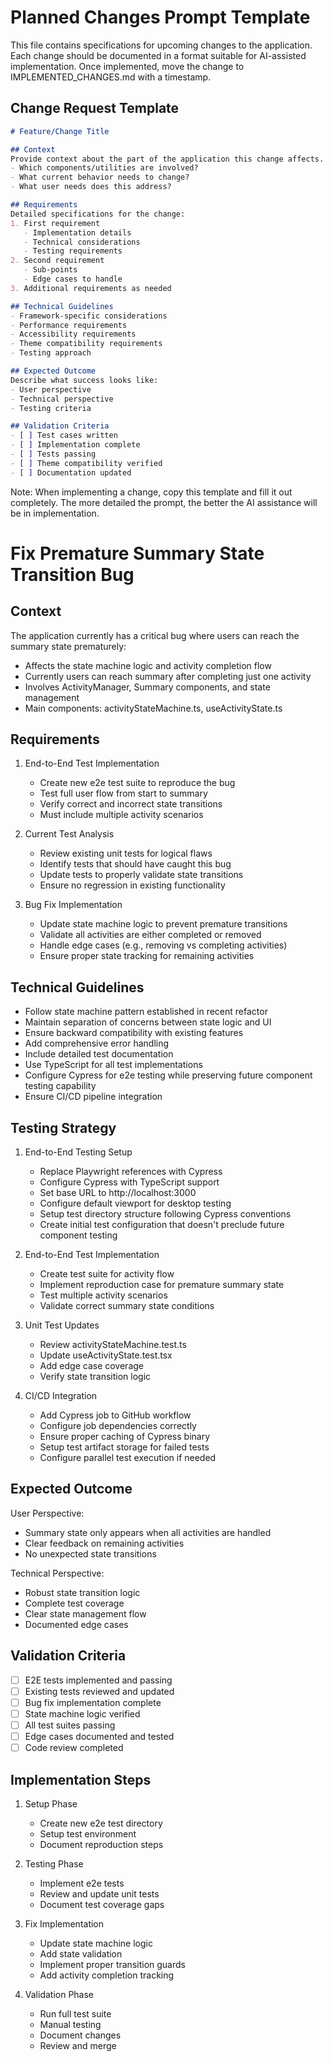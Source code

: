 # Planned Changes Prompt Template

This file contains specifications for upcoming changes to the application. Each change should be documented in a format suitable for AI-assisted implementation. Once implemented, move the change to IMPLEMENTED_CHANGES.md with a timestamp.

## Change Request Template

```markdown
# Feature/Change Title

## Context
Provide context about the part of the application this change affects.
- Which components/utilities are involved?
- What current behavior needs to change?
- What user needs does this address?

## Requirements
Detailed specifications for the change:
1. First requirement
   - Implementation details
   - Technical considerations
   - Testing requirements
2. Second requirement
   - Sub-points
   - Edge cases to handle
3. Additional requirements as needed

## Technical Guidelines
- Framework-specific considerations
- Performance requirements
- Accessibility requirements
- Theme compatibility requirements
- Testing approach

## Expected Outcome
Describe what success looks like:
- User perspective
- Technical perspective
- Testing criteria

## Validation Criteria
- [ ] Test cases written
- [ ] Implementation complete
- [ ] Tests passing
- [ ] Theme compatibility verified
- [ ] Documentation updated
```

Note: When implementing a change, copy this template and fill it out completely. The more detailed the prompt, the better the AI assistance will be in implementation.

# Fix Premature Summary State Transition Bug
## Context
The application currently has a critical bug where users can reach the summary state prematurely:
- Affects the state machine logic and activity completion flow
- Currently users can reach summary after completing just one activity
- Involves ActivityManager, Summary components, and state management
- Main components: activityStateMachine.ts, useActivityState.ts

## Requirements
1. End-to-End Test Implementation
   - Create new e2e test suite to reproduce the bug
   - Test full user flow from start to summary
   - Verify correct and incorrect state transitions
   - Must include multiple activity scenarios

2. Current Test Analysis
   - Review existing unit tests for logical flaws
   - Identify tests that should have caught this bug
   - Update tests to properly validate state transitions
   - Ensure no regression in existing functionality

3. Bug Fix Implementation
   - Update state machine logic to prevent premature transitions
   - Validate all activities are either completed or removed
   - Handle edge cases (e.g., removing vs completing activities)
   - Ensure proper state tracking for remaining activities

## Technical Guidelines
- Follow state machine pattern established in recent refactor
- Maintain separation of concerns between state logic and UI
- Ensure backward compatibility with existing features
- Add comprehensive error handling
- Include detailed test documentation
- Use TypeScript for all test implementations
- Configure Cypress for e2e testing while preserving future component testing capability
- Ensure CI/CD pipeline integration

## Testing Strategy
1. End-to-End Testing Setup
   - Replace Playwright references with Cypress
   - Configure Cypress with TypeScript support
   - Set base URL to http://localhost:3000
   - Configure default viewport for desktop testing
   - Setup test directory structure following Cypress conventions
   - Create initial test configuration that doesn't preclude future component testing

2. End-to-End Test Implementation
   - Create test suite for activity flow
   - Implement reproduction case for premature summary state
   - Test multiple activity scenarios
   - Validate correct summary state conditions

3. Unit Test Updates
   - Review activityStateMachine.test.ts
   - Update useActivityState.test.tsx
   - Add edge case coverage
   - Verify state transition logic

4. CI/CD Integration
   - Add Cypress job to GitHub workflow
   - Configure job dependencies correctly
   - Ensure proper caching of Cypress binary
   - Setup test artifact storage for failed tests
   - Configure parallel test execution if needed

## Expected Outcome
User Perspective:
- Summary state only appears when all activities are handled
- Clear feedback on remaining activities
- No unexpected state transitions

Technical Perspective:
- Robust state transition logic
- Complete test coverage
- Clear state management flow
- Documented edge cases

## Validation Criteria
- [ ] E2E tests implemented and passing
- [ ] Existing tests reviewed and updated
- [ ] Bug fix implementation complete
- [ ] State machine logic verified
- [ ] All test suites passing
- [ ] Edge cases documented and tested
- [ ] Code review completed

## Implementation Steps
1. Setup Phase
   - Create new e2e test directory
   - Setup test environment
   - Document reproduction steps

2. Testing Phase
   - Implement e2e tests
   - Review and update unit tests
   - Document test coverage gaps

3. Fix Implementation
   - Update state machine logic
   - Add state validation
   - Implement proper transition guards
   - Add activity completion tracking

4. Validation Phase
   - Run full test suite
   - Manual testing
   - Document changes
   - Review and merge
